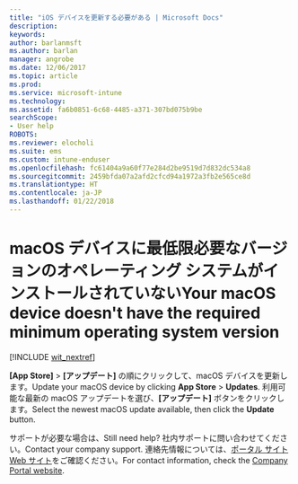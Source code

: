```yaml
---
title: "iOS デバイスを更新する必要がある | Microsoft Docs"
description: 
keywords: 
author: barlanmsft
ms.author: barlan
manager: angrobe
ms.date: 12/06/2017
ms.topic: article
ms.prod: 
ms.service: microsoft-intune
ms.technology: 
ms.assetid: fa6b0851-6c68-4485-a371-307bd075b9be
searchScope:
- User help
ROBOTS: 
ms.reviewer: elocholi
ms.suite: ems
ms.custom: intune-enduser
ms.openlocfilehash: fc61404a9a60f77e284d2be9519d7d832dc534a8
ms.sourcegitcommit: 2459bfda07a2afd2cfcd94a1972a3fb2e565ce8d
ms.translationtype: HT
ms.contentlocale: ja-JP
ms.lasthandoff: 01/22/2018
---
```

# <a name="your-macos-device-doesnt-have-the-required-minimum-operating-system-version"></a><span data-ttu-id="3fd25-102">macOS デバイスに最低限必要なバージョンのオペレーティング システムがインストールされていない</span><span class="sxs-lookup"><span data-stu-id="3fd25-102">Your macOS device doesn't have the required minimum operating system version</span></span>

[!INCLUDE [wit_nextref](includes/end-user-os-update-guidance.md)]

<span data-ttu-id="3fd25-103">**[App Store]** > **[アップデート]** の順にクリックして、macOS デバイスを更新します。</span><span class="sxs-lookup"><span data-stu-id="3fd25-103">Update your macOS device by clicking **App Store** > **Updates**.</span></span> <span data-ttu-id="3fd25-104">利用可能な最新の macOS アップデートを選び、**[アップデート]** ボタンをクリックします。</span><span class="sxs-lookup"><span data-stu-id="3fd25-104">Select the newest macOS update available, then click the **Update** button.</span></span>

<span data-ttu-id="3fd25-105">サポートが必要な場合は、</span><span class="sxs-lookup"><span data-stu-id="3fd25-105">Still need help?</span></span> <span data-ttu-id="3fd25-106">社内サポートに問い合わせてください。</span><span class="sxs-lookup"><span data-stu-id="3fd25-106">Contact your company support.</span></span> <span data-ttu-id="3fd25-107">連絡先情報については、[ポータル サイト Web サイト](https://portal.manage.microsoft.com#HelpDeskDialog)をご確認ください。</span><span class="sxs-lookup"><span data-stu-id="3fd25-107">For contact information, check the [Company Portal website](https://portal.manage.microsoft.com#HelpDeskDialog).</span></span>
